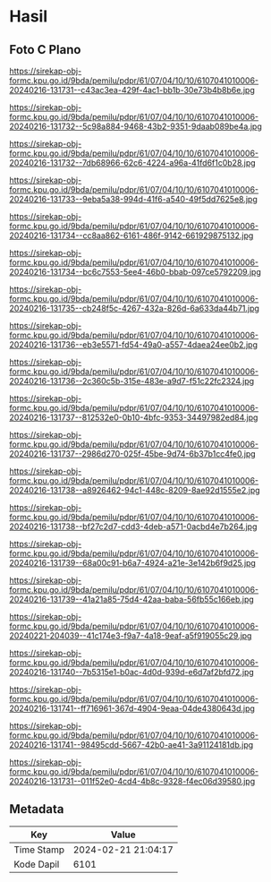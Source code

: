 # Hasil

## Foto C Plano

https://sirekap-obj-formc.kpu.go.id/9bda/pemilu/pdpr/61/07/04/10/10/6107041010006-20240216-131731--c43ac3ea-429f-4ac1-bb1b-30e73b4b8b6e.jpg

https://sirekap-obj-formc.kpu.go.id/9bda/pemilu/pdpr/61/07/04/10/10/6107041010006-20240216-131732--5c98a884-9468-43b2-9351-9daab089be4a.jpg

https://sirekap-obj-formc.kpu.go.id/9bda/pemilu/pdpr/61/07/04/10/10/6107041010006-20240216-131732--7db68966-62c6-4224-a96a-41fd6f1c0b28.jpg

https://sirekap-obj-formc.kpu.go.id/9bda/pemilu/pdpr/61/07/04/10/10/6107041010006-20240216-131733--9eba5a38-994d-41f6-a540-49f5dd7625e8.jpg

https://sirekap-obj-formc.kpu.go.id/9bda/pemilu/pdpr/61/07/04/10/10/6107041010006-20240216-131734--cc8aa862-6161-486f-9142-661929875132.jpg

https://sirekap-obj-formc.kpu.go.id/9bda/pemilu/pdpr/61/07/04/10/10/6107041010006-20240216-131734--bc6c7553-5ee4-46b0-bbab-097ce5792209.jpg

https://sirekap-obj-formc.kpu.go.id/9bda/pemilu/pdpr/61/07/04/10/10/6107041010006-20240216-131735--cb248f5c-4267-432a-826d-6a633da44b71.jpg

https://sirekap-obj-formc.kpu.go.id/9bda/pemilu/pdpr/61/07/04/10/10/6107041010006-20240216-131736--eb3e5571-fd54-49a0-a557-4daea24ee0b2.jpg

https://sirekap-obj-formc.kpu.go.id/9bda/pemilu/pdpr/61/07/04/10/10/6107041010006-20240216-131736--2c360c5b-315e-483e-a9d7-f51c22fc2324.jpg

https://sirekap-obj-formc.kpu.go.id/9bda/pemilu/pdpr/61/07/04/10/10/6107041010006-20240216-131737--812532e0-0b10-4bfc-9353-34497982ed84.jpg

https://sirekap-obj-formc.kpu.go.id/9bda/pemilu/pdpr/61/07/04/10/10/6107041010006-20240216-131737--2986d270-025f-45be-9d74-6b37b1cc4fe0.jpg

https://sirekap-obj-formc.kpu.go.id/9bda/pemilu/pdpr/61/07/04/10/10/6107041010006-20240216-131738--a8926462-94c1-448c-8209-8ae92d1555e2.jpg

https://sirekap-obj-formc.kpu.go.id/9bda/pemilu/pdpr/61/07/04/10/10/6107041010006-20240216-131738--bf27c2d7-cdd3-4deb-a571-0acbd4e7b264.jpg

https://sirekap-obj-formc.kpu.go.id/9bda/pemilu/pdpr/61/07/04/10/10/6107041010006-20240216-131739--68a00c91-b6a7-4924-a21e-3e142b6f9d25.jpg

https://sirekap-obj-formc.kpu.go.id/9bda/pemilu/pdpr/61/07/04/10/10/6107041010006-20240216-131739--41a21a85-75d4-42aa-baba-56fb55c166eb.jpg

https://sirekap-obj-formc.kpu.go.id/9bda/pemilu/pdpr/61/07/04/10/10/6107041010006-20240221-204039--41c174e3-f9a7-4a18-9eaf-a5f919055c29.jpg

https://sirekap-obj-formc.kpu.go.id/9bda/pemilu/pdpr/61/07/04/10/10/6107041010006-20240216-131740--7b5315e1-b0ac-4d0d-939d-e6d7af2bfd72.jpg

https://sirekap-obj-formc.kpu.go.id/9bda/pemilu/pdpr/61/07/04/10/10/6107041010006-20240216-131741--ff716961-367d-4904-9eaa-04de4380643d.jpg

https://sirekap-obj-formc.kpu.go.id/9bda/pemilu/pdpr/61/07/04/10/10/6107041010006-20240216-131741--98495cdd-5667-42b0-ae41-3a91124181db.jpg

https://sirekap-obj-formc.kpu.go.id/9bda/pemilu/pdpr/61/07/04/10/10/6107041010006-20240216-131731--011f52e0-4cd4-4b8c-9328-f4ec06d39580.jpg


## Metadata

| Key        | Value               |
| ---------- | ------------------- |
| Time Stamp | 2024-02-21 21:04:17 |
| Kode Dapil | 6101                |



